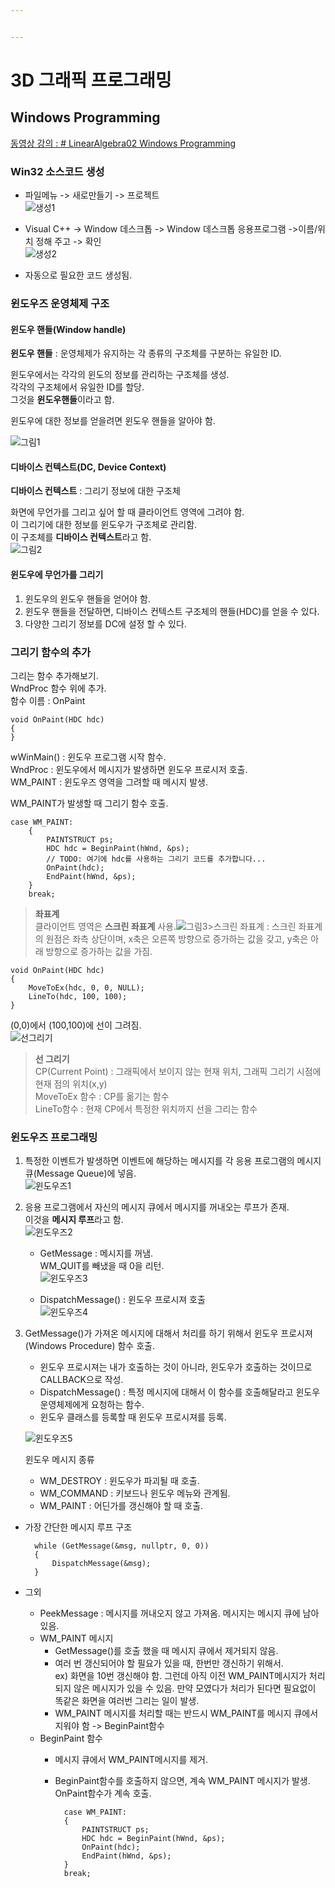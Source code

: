 ```yaml
---


---
```


<h1 id="d-그래픽-프로그래밍">3D 그래픽 프로그래밍</h1>
<h2 id="windows-programming">Windows Programming</h2>
<p><a href="https://www.youtube.com/watch?v=XdtK6f9qVYY&amp;list=PLrrTotxaO6khHInVhLSw3X16VucWW1v1Y&amp;index=2">동영상 강의 : # LinearAlgebra02 Windows Programming</a></p>
<h3 id="win32-소스코드-생성">Win32 소스코드 생성</h3>
<ul>
<li>
<p>파일메뉴 -&gt; 새로만들기 -&gt; 프로젝트<br>
<img alt="생성1" src="https://user-images.githubusercontent.com/26755686/55692848-84fc7b00-59e6-11e9-821f-85f93ca25299.PNG"></p>
</li>
<li>
<p>Visual C++ -&gt; Window 데스크톱 -&gt; Window 데스크톱 응용프로그램 -&gt;이름/위치 정해 주고 -&gt; 확인<br>
<img alt="생성2" src="https://user-images.githubusercontent.com/26755686/55692861-a5c4d080-59e6-11e9-9174-b59ec44f7c6e.PNG"></p>
</li>
<li>
<p>자동으로 필요한 코드 생성됨.</p>
</li>
</ul>
<h3 id="윈도우즈-운영체제-구조">윈도우즈 운영체제 구조</h3>
<h4 id="윈도우-핸들window-handle">윈도우 핸들(Window handle)</h4>
<p><strong>윈도우 핸들</strong> :  운영체제가 유지하는 각 종류의 구조체를 구분하는 유일한 ID.</p>
<p>윈도우에서는 각각의 윈도의 정보를 관리하는  구조체를 생성.<br>
각각의 구조체에서 유일한 ID를 할당.<br>
그것을 <strong>윈도우핸들</strong>이라고 함.</p>
<p>윈도우에 대한 정보를 얻을려면 윈도우 핸들을 알아야 함.</p>
<p><img alt="그림1" src="https://user-images.githubusercontent.com/26755686/55692886-c725bc80-59e6-11e9-886a-c7eb3e04f223.png"></p>
<h4 id="디바이스-컨텍스트dc-device-context">디바이스 컨텍스트(DC, Device Context)</h4>
<p><strong>디바이스 컨텍스트</strong> : 그리기 정보에 대한 구조체</p>
<p>화면에 무언가를 그리고 싶어 할 때 클라이언트 영역에 그려야 함.<br>
이 그리기에 대한 정보를 윈도우가 구조체로 관리함.<br>
이 구조체를 <strong>디바이스 컨텍스트</strong>라고 함.<br>
<img alt="그림2" src="https://user-images.githubusercontent.com/26755686/55692899-df95d700-59e6-11e9-8d9d-08c813d2b698.png"></p>
<h4 id="윈도우에-무언가를-그리기">윈도우에 무언가를 그리기</h4>
<ol>
<li>윈도우의 윈도우 핸들을 얻어야 함.</li>
<li>윈도우 핸들을 전달하면, 디바이스 컨텍스트 구조체의 핸들(HDC)를 얻을 수 있다.</li>
<li>다양한 그리기 정보를 DC에 설정 할 수 있다.</li>
</ol>
<h3 id="그리기-함수의-추가">그리기 함수의 추가</h3>
<p>그리는 함수 추가해보기.<br>
WndProc 함수 위에 추가.<br>
함수 이름 : OnPaint</p>
<pre><code>void OnPaint(HDC hdc)
{
}
</code></pre>
<p>wWinMain() : 윈도우 프로그램 시작 함수.<br>
WndProc : 윈도우에서 메시지가 발생하면 윈도우 프로시저 호출.<br>
WM_PAINT : 윈도우즈 영역을 그려할 때 메시지 발생.</p>
<p>WM_PAINT가 발생할 때 그리기 함수 호출.</p>
<pre><code>case WM_PAINT:
    {
        PAINTSTRUCT ps;
        HDC hdc = BeginPaint(hWnd, &amp;ps);
        // TODO: 여기에 hdc를 사용하는 그리기 코드를 추가합니다...
		OnPaint(hdc);
        EndPaint(hWnd, &amp;ps);
    }
    break;
</code></pre>
<blockquote>
<p><strong>좌표계</strong><br>
클라이언트 영역은 <strong>스크린 좌표계</strong> 사용.<img alt="그림3" src="https://user-images.githubusercontent.com/26755686/55692910-f63c2e00-59e6-11e9-928f-c188efcae2bb.png">&gt;스크린 좌표계 : 스크린 좌표계의 원점은 좌측 상단이며, x축은 오른쪽 방향으로 증가하는 값을 갖고, y축은 아래 방향으로 증가하는 값을 가짐.</p>
</blockquote>
<pre><code>void OnPaint(HDC hdc)
{
	MoveToEx(hdc, 0, 0, NULL);
	LineTo(hdc, 100, 100);
}
</code></pre>
<p>(0,0)에서 (100,100)에 선이 그려짐.<br>
<img alt="선그리기" src="https://user-images.githubusercontent.com/26755686/55692916-0a802b00-59e7-11e9-804b-bee4729a8e6e.PNG"></p>
<blockquote>
<p><strong>선 그리기</strong><br>
CP(Current Point) : 그래픽에서 보이지 않는 현재 위치, 그래픽 그리기 시점에 현재 점의 위치(x,y)<br>
MoveToEx 함수 : CP를 옮기는 함수<br>
LineTo함수 : 현재 CP에서 특정한 위치까지 선을 그리는 함수</p>
</blockquote>
<h3 id="윈도우즈-프로그래밍">윈도우즈 프로그래밍</h3>
<ol>
<li>
<p>특정한 이벤트가 발생하면 이벤트에 해당하는 메시지를 각 응용 프로그램의 메시지 큐(Message Queue)에 넣음.<br>
<img alt="윈도우즈1" src="https://user-images.githubusercontent.com/26755686/55692929-1c61ce00-59e7-11e9-9d10-1b1d29eec8f0.png"></p>
</li>
<li>
<p>응용 프로그램에서 자신의 메시지 큐에서 메시지를 꺼내오는 루프가 존재.<br>
이것을 <strong>메시지 루프</strong>라고 함.<br>
<img alt="윈도우즈2" src="https://user-images.githubusercontent.com/26755686/55692938-326f8e80-59e7-11e9-9a06-277e80259d48.png"></p>
<ul>
<li>
<p>GetMessage : 메시지를 꺼냄.<br>
WM_QUIT를 빼냈을 때 0을 리턴.<br>
<img alt="윈도우즈3" src="https://user-images.githubusercontent.com/26755686/55692954-43200480-59e7-11e9-8b34-c060eef4c543.png"></p>
</li>
<li>
<p>DispatchMessage() : 윈도우 프로시져 호출<br>
<img alt="윈도우즈4" src="https://user-images.githubusercontent.com/26755686/55692959-4fa45d00-59e7-11e9-9a7f-4cfbbe9b7df0.png"></p>
</li>
</ul>
</li>
<li>
<p>GetMessage()가 가져온 메시지에 대해서 처리를 하기 위해서 윈도우 프로시져(Windows Procedure) 함수 호출.</p>
<ul>
<li>윈도우 프로시져는 내가 호출하는 것이 아니라, 윈도우가 호출하는 것이므로 CALLBACK으로 작성.</li>
<li>DispatchMessage() : 특정 메시지에 대해서 이 함수를 호출해달라고 윈도우 운영체제에게 요청하는 함수.</li>
<li>윈도우 클래스를 등록할 때 윈도우 프로시져를 등록.</li>
</ul>
<p><img alt="윈도우즈5" src="https://user-images.githubusercontent.com/26755686/55692964-5df27900-59e7-11e9-86e0-489676ce1d0b.png"></p>
<p>윈도우 메시지 종류</p>
<ul>
<li>WM_DESTROY :  윈도우가 파괴될 때 호출.</li>
<li>WM_COMMAND : 키보드나 윈도우 메뉴와 관계됨.</li>
<li>WM_PAINT : 어딘가를 갱신해야 할 때 호출.</li>
</ul>
</li>
</ol>
<ul>
<li>
<p>가장 간단한 메시지 루프 구조</p>
<pre><code>  while (GetMessage(&amp;msg, nullptr, 0, 0))
  {
      DispatchMessage(&amp;msg);
  }
</code></pre>
</li>
<li>
<p>그외</p>
<ul>
<li>PeekMessage : 메시지를 꺼내오지 않고 가져옴. 메시지는 메시지 큐에 남아있음.</li>
<li>WM_PAINT 메시지
<ul>
<li>GetMessage()를 호출 했을 때 메시지 큐에서 제거되지 않음.</li>
<li>여러 번 갱신되어야 할 필요가 있을 때, 한번만 갱신하기 위해서.<br>
ex) 화면을 10번 갱신해야 함. 그런데 아직 이전 WM_PAINT메시지가 처리되지 않은 메시지가 있을 수 있음. 만약 모였다가 처리가 된다면 필요없이 똑같은 화면을 여러번 그리는 일이 발생.</li>
<li>WM_PAINT 메시지를 처리할 때는 반드시 WM_PAINT를 메시지 큐에서 지워야 함 -&gt; BeginPaint함수</li>
</ul>
</li>
<li>BeginPaint 함수
<ul>
<li>
<p>메시지 큐에서 WM_PAINT메시지를 제거.</p>
</li>
<li>
<p>BeginPaint함수를 호출하지 않으면, 계속 WM_PAINT 메시지가 발생. OnPaint함수가 계속 호출.</p>
<pre><code>  case WM_PAINT:
  {
      PAINTSTRUCT ps;
      HDC hdc = BeginPaint(hWnd, &amp;ps);
      OnPaint(hdc);
      EndPaint(hWnd, &amp;ps);
  }
  break;
</code></pre>
</li>
</ul>
</li>
</ul>
</li>
</ul>

